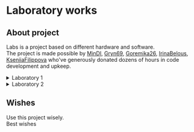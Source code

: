 # Laboratory works

## About project

Labs is a project based on different hardware and software.  
The project is made possible by [MinDl](https://github.com/MinDl1), [Gryn69](https://github.com/Gryn69), [Goremika26](https://github.com/Goremika26), [IrinaBelous](https://github.com/IrinaBelous), [KseniiaFilippova](https://github.com/KseniiaFilippova) who've generously donated dozens of hours in code development and upkeep.

<details>
<summary>Laboratory 1</summary>

## Collaborators

- [Gryn69](https://github.com/Gryn69)
- [Goremika26](https://github.com/Goremika26)

## Documentation

- Our [lab1 docs](/lab_1/docs/)

<details>
<summary>Laboratory 1.1</summary>

# Lab_1.1

Lab_1.1 is a project based on Arduino that allows you to control the brightness of a three-color LED from the keyboard.

Lab_1.1 source code is made available on [Arduino Uno](https://docs.arduino.cc/hardware/uno-rev3).

## Documentation

### Narrative documentation:

- Our [lab_1.1 docs](/lab_1/lab_1.1/docs/)

### Hardware and Software:

#### Hardware:

##### Minimum kit(to complete task_0 - task_2 one by one): 

- Computer - 1
- Arduino UNO - 1
- Wire for connecting an Arduino UNO to a computer - 1
- Small breadboard - 1
- RGB LED - 1
- Wires Male-Male - 4
- 220 Ohm resistor- 1

![lab_1.1 Minimum kit for Project](/lab_1/lab_1.1/images/Minimum_kit.png)

##### Maximum kit(to complete all tasks one by one):

- Computer - 1
- Arduino UNO - 1
- Wire for connecting an Arduino UNO to a computer - 1
- Small breadboard - 1
- RGB LED - 3
- Wires Male-Male - 19
- 220 Ohm resistor - 3
- Slider switches - 6

![lab_1.1 Maximum kit for Project](/lab_1/lab_1.1/images/Maximum_kit.png)

##### Base scheme for Project

![lab_1.1 task_1_image](/lab_1/lab_1.1/images/task_1/task_1.png)

![lab_1.1 task_0_Circuit](/lab_1/lab_1.1/images/task_1/task_1_Circuit.png)

##### DFD

![lab_1.1 DFD](/lab_1/lab_1.1/images/Lab_1_cheme.png)

##### Other images

Other images with connection in [/lab_1/lab_1.1/images](/lab_1/lab_1.1/images)

#### Software:

- [Arduino IDE](https://www.arduino.cc/en/software)

Our code has clear comments, but for you we will write the main points here.  
This is a base code for our Project.

```cpp
//For Arduino Uno
//Determining which pins the RGB LED is connected to
#define R_PIN 6
#define G_PIN 3
#define B_PIN 5

//setup code
void setup() {
  //assign the pins a mode of operation(output or input)
  pinMode(R_PIN, OUTPUT); 
  pinMode(G_PIN, OUTPUT);
  pinMode(B_PIN, OUTPUT);
}

//loop that will nonestop work on Arduino UNO
void loop() {
  //on RGB LED(Red) for second and off
  on_off_diod(R_PIN);
  //on RGB LED(Green) for second and off
  on_off_diod(G_PIN);
  //on RGB LED(Blue) for second and off
  on_off_diod(B_PIN);
}

//function for on and off RGB LED with one second delay (Function for turning on and off with one second delay the electric current on the pin)
void on_off_diod(int pin){
  //on RGB LED on pin (Start electric current transmission on the pin)
  digitalWrite(pin, 1);
  //second delay
  delay(1000);
  //off RGB LED on pin (Stop electric current transmission on the pin)
  digitalWrite(pin, 0);
}
```
Other code in folder in [/lab_1/lab_1.1/code](/lab_1/lab_1.1/code)

#### Tinkercad

<details>
<summary>Click to see task_0</summary>

[lab_1.1 Task_0 in Tinkercad](https://www.tinkercad.com/things/hUXn1sMvgoT?sharecode=V5-eb4NnIwa8_icPDEYQduF4htVFSvu5pyuB1vv3SXI)  
This circuit and code allows you to control the brightness of a RGB LED from the keyboard to make one of 16.7 million. 
For work you need to write r(number)g(number)b(number). __For example:__
- Red - r9g0b0
- Green - r0g9b0
- Blue - r0g0b9

</details>

<details>
<summary>Click to see task_1</summary>

[lab_1.1 Task_1 in Tinkercad](https://www.tinkercad.com/things/dO035Wefz5l?sharecode=3Hm3jjuLs1g7HK-fbBIjScHFplTGOnRNh4iorSZp8e8)  
This circuit and code allows you to on and off the brightness of a RGB LED.  
It works like this, one second is red, one second is green, one second is blue.  
You can't on or off, it just work after upload on [Arduino Uno](https://docs.arduino.cc/hardware/uno-rev3).

</details>

<details>
<summary>Click to see task_2_V1</summary>

[lab_1.1 Task_2_V1 in Tinkercad](https://www.tinkercad.com/things/6JCQkYWYs3B?sharecode=U9FOTmA9Ncuwa_fjG77oxHb8qkzK34U_dj44oW_pIuc)  
This circuit and code allows you to on and off the brightness of a RGB LED.
It has one mode. You can on and off RGB LED if you write 'g'

</details>

<details>
<summary>Click to see task_2_V2</summary>

[lab_1.1 Task_2_V2 in Tinkercad](https://www.tinkercad.com/things/8wfPLGTnTLq?sharecode=STpkbYADtMDm-hr6B4mwUL6ALgLF5M9m0D9LhN1DJ6o)  
This circuit and code allows you to on and off the brightness of a RGB LED.
It has two modes:  
- First mode work like, you need to write r(number)g(number)b(number). Like in [task_0](#tinkercad). To on off this mode you need to write 'q'.
- Second mode work like, one second is red, one second is green, one second is blue. Like in [task_1](#tinkercad). To on off this mode you need to write 'w'.

</details>

<details>
<summary>Click to see task_3-4</summary>

[lab_1.1 Task_3-4 in Tinkercad](https://www.tinkercad.com/things/62KvX8lanUf?sharecode=Ap17QtAgDOo48hsks5oYpykxV940c-53qGE7I705esw)  
This circuit and code allows you to on and off the brightness of a Three RGB LEDs.
It has two modes:  
- First mode work like, you need to write r(number)g(number)b(number). Like in [task_0](#tinkercad). To on off this mode you need to write 'q'.
- Second mode work like, one second is red, one second is green, one second is blue. Like in [task_1](#tinkercad). To on off this mode you need to write 'w'.  
The code is the same as the code in task_2_V2

</details>

<details>
<summary>Click to see task_5_V1</summary>

[lab_1.1 Task_5_V1 in Tinkercad](https://www.tinkercad.com/things/53uGiR72OBC?sharecode=NPoRelFheTzRlagaMws3vqDz3LDr-U90Xm8LTyd8h8A)  
This circuit and code allows you to on and off the brightness of a Three RGB LEDs.
It has three modes:  
- First mode work like, you need to write r(number)g(number)b(number). Like in [task_0](#tinkercad). To on off this mode you need to write 'q'.
- Second mode work like, one second is red, one second is green, one second is blue. Like in [task_1](#tinkercad). To on off this mode you need to write 'w'.
- Third mode work like, first RGB LED red, second RGB LED green, thrid RGB LED blue. To on off this mode you need to write 'e' and switch all slider switches.  
The code is the same as the code in task_3-4

</details>

<details>
<summary>Click to see task_5_V2</summary>

[lab_1.1 Task_5_V2 in Tinkercad](https://www.tinkercad.com/things/dGwQRqxL8Af?sharecode=uzq7HeGMdqiiHOq7ge5AVx8bif7cwTnom_EspXsSfKo)  
This circuit and code allows you to on and off the brightness of a Three RGB LEDs.
It has two modes:  
- First mode work like, one second is red, one second is green, one second is blue. Like in [task_1](#tinkercad). To on off this mode you need to write 'w'.
- Second mode work like, first RGB LED red, second RGB LED green, thrid RGB LED blue. To on off this mode you need to write 'e'.

</details>

### Language & Applications documentation:

- [Arduino](https://docs.arduino.cc/)
- [C++](https://devdocs.io/cpp/)
- [Tinkercad](https://www.tinkercad.com/learn)

## Building

For build code and upload on Arduino, you need to download [Arduino IDE](https://www.arduino.cc/en/software).  
This code work only for [Arduino Uno](https://docs.arduino.cc/hardware/uno-rev3).

---

</details>

<details>
<summary>Laboratory 1.2</summary>

# Lab_1.2

Monkey ping pong  
Lab_1.2 is a project based on Arduino that allows you to play ping-pong with flexible sensor.

Lab_1.2 source code is made available on [Arduino Uno](https://docs.arduino.cc/hardware/uno-rev3).

## Documentation

### Narrative documentation:

- Our [lab_1.2 docs](/lab_1/lab_1.2/docs/)

### Hardware and Software:

#### Hardware:

##### Minimum kit(to complete task_0): 

- Computer - 1
- Arduino UNO - 1
- Wire for connecting an Arduino UNO to a computer - 1
- Small breadboard - 1
- Buttons - 2
- Set of wires
- 4 kΩ Resistor - 4
- Flexible sensor - 2

![Minimum kit for Project](/lab_1/lab_1.2/images/Minimum_kit.png)

##### Maximum kit(to complete all tasks one by one):

- Computer - 1
- Arduino UNO - 1
- Wire for connecting an Arduino UNO to a computer - 1
- Small breadboard - 1
- Buttons - 2
- Set of wires
- 4 kΩ Resistor - 6
- Flexible sensor - 4

![Maximum kit for Project](/lab_1/lab_1.2/images/Maximum_kit.png)

##### Base scheme for Project

![Task_0_image](/lab_1/lab_1.2/images/Task_0/Task_0.png)

![Task_0_Circuit](/lab_1/lab_1.2/images/Task_0/Task_0_Circuit.png)

##### DFD

![lab_1.2 DFD](/lab_1/lab_1.2/images/Lab_2_cheme.png)

##### Other images

Other images with connection in [/lab_1/lab_1.2/images](/lab_1/lab_1.2/images)

#### Software:

- [Arduino IDE](https://www.arduino.cc/en/software)
- [Processing](https://processing.org/)

Our code has clear comments, but for you we will write the main points here.  
This is a base code for our Project.

Arduino code

```cpp
/*
Сuитыватель показаний датчиков Контекст: Arduino

Сuитывает показания с двух аналоговых входов и двух цифровых входов и выводит их знаuения.

Подклюuения:
Аналоговые датuики — к контактам аналогового ввода A0 и A1 Кнопки — к контактам цифрового ввода 4 и 5
*/


const int leftSensor = A0; // аналоговый ввод для левой руки 
const int rightSensor = A1; // аналоговый ввод для правой руки 
const int resetButton = 4; // цифровой ввод для кнопки сброса 
const int serveButton = 5; // цифровой ввод для кнопки подаuи

int leftReading = 0;	// показания датuика левой руки 
int rightReading = 0;	// показания датuика правой руки 
int resetReading = 0;	// данные кнопки сброса
int serveReading = 0;	// данные кнопки подаuи

void setup() {
// настраиваем последовательное соединение: 
  Serial.begin(9600);
// configure the digital inputs: 
  pinMode(resetButton, INPUT); 
  pinMode(serveButton, INPUT);
}

void loop() {
// сuитываем показания аналоговых датuиков: 
  leftReading = analogRead(leftSensor); 
  rightReading = analogRead(rightSensor);

// сuитываем показания цифровых датuиков: 
  resetReading = digitalRead(resetButton); 
  serveReading = digitalRead(serveButton);

// Выводим результаты на экран: 
  Serial.print(leftReading); 
  Serial.print(','); 
  Serial.print(rightReading); 
  Serial.print(','); 
  Serial.print(resetReading); 
  Serial.print(',');
/* выводим на экран последнее показание датuика
с помощью функции printlin(), uтобы каждый набор из uетырех показаний был на отдельной строке:
*/
Serial.println(serveReading);
}
```
Processing code

```java
import processing.serial.*;

Serial myPort;
String resultString; // Строuная переменная для результатов

void setup() {
  size(480, 130); // устанавливаем размер окна апплета 
  printArray(Serial.list()); // Выводим на экран все
  // доступные последовательные порты
  
  // Hа моем компьютере порт микроконтроллера обыuно
  // первый порт в списке,
  // поэтому я открываю Serial.list()[0].
  // Измените 0 на номер последовательного порта,
  // к которому подклюuен ваш микроконтроллер: 
  String portName = Serial.list()[1];
  // открываем последовательный порт:
  myPort = new Serial(this, portName, 9600);
  
  // сuитываем байты в буфер, пока не дойдем до символа
  // перевода строки (ASCII 10): 
  myPort.bufferUntil('\n');
}

void draw() {
  // задаем цвет фона и заливки для окна апплета: 
  background(#044f6f);
  fill(#ffffff);
  // выводим строку в окне:
  if (resultString != null) { 
    text(resultString, 10, height/2);
  }
}

/* Метод serialEvent() исполняется автоматиuески в программе каждый раз, когда в буфер записывается
байт со знаuением, определенным в методе bufferUntil() в процедуре setup():
*/

void serialEvent(Serial myPort) {
  // Сuитываем данные из последовательного буфера: 
  String inputString = myPort.readStringUntil('\n');
  
  // Отбрасываем символы возврата каретки
  // и перевода строки из строки ввода: 
  inputString = trim(inputString);
  // Оuищаем переменную resultString: 
  resultString = "";
  
  // Разделяем входную строку по запятым и преобразовываем
  // полуuенные фрагменты в целые uисла:
  int sensors[] = int(inputString.split(", "));
  
  // Добавляем знаuения к строке результата:
  for (int sensorNum = 0; sensorNum < sensors.length; sensorNum++) {
    resultString += "Sensor " + sensorNum + ": ";
    resultString += sensors[sensorNum] + '\t';
  }
  // Выводим результат на экран: 
  println(resultString);
}
```

Other code in folders in [/lab_1/lab1.2/code](/lab_1/lab_1.2/code)

#### Tinkercad

<details>
<summary>Click to see Task_0</summary>

[lab_1.2 Task_0 in Tinkercad](https://www.tinkercad.com/things/9XXuvXolDj3?sharecode=ggglE6MH0tPTb_5_Z6lmFAVOzXe-qpBiG2zrRJ5MMPM)  
This circuit and code allows you to control 2 ping-pong paddles with flexible sensor and show you the game. 

</details>

<details>
<summary>Click to see Task_0_Arduino_ultrasonic_sensor</summary>

[lab_1.2 Task_0_Arduino_ultrasonic_sensor in Tinkercad](https://www.tinkercad.com/things/7Oxql65PcST?sharecode=waaRPWMERvyUNfi1oD_xEmB36GVAiRF01Zue4sO-fDY)  
This circuit and code allows you to control 2 ping-pong paddles with ultrasonic sensor and show you the game. 

</details>

<details>
<summary>Click to see Task_1-3</summary>

[lab_1.2 Task_1-3 in Tinkercad](https://www.tinkercad.com/things/e2kYLFEPLQk?sharecode=waSgHX7pjD2xIQmv0CseYd5RBD_IypeuP4LmsLCPHZI)  
This circuit and code allows you to control 4 ping-pong paddles with flexible sensor and show you the game. 

</details>

<details>
<summary>Click to see Task_1-3_Arduino_ultrasonic_sensor</summary>

[lab_1.2 Task_1-3_Arduino_ultrasonic_sensor in Tinkercad](https://www.tinkercad.com/things/h1qa7SH4AzB?sharecode=0vdZN52ufLO0fdSQTVMLpmT19Iv72kAeBdPmgsLWeyQ)  
This circuit and code allows you to control 4 ping-pong paddles with ultrasonic sensor and show you the game. 

</details>

<details>
<summary>Click to see Task_4</summary>

- Not done

</details>

### Language & Applications documentation:

- [Arduino](https://docs.arduino.cc/)
- [C++](https://devdocs.io/cpp/)
- [Tinkercad](https://www.tinkercad.com/learn)
- [Processing](https://processing.org/)

## Building

For build code and upload on Arduino, you need to download [Arduino IDE](https://www.arduino.cc/en/software) and [Processing](https://processing.org/) to see the game and play.  
This code work only for [Arduino Uno](https://docs.arduino.cc/hardware/uno-rev3).

---

</details>

<details>
<summary>Laboratory 1.3</summary>

# Lab_1.3

Lab_1.3 Это проект основанный на Arduino который позволяет обнаружить нарушение климатических условий. 

Lab_1.3 source code is made available on [Arduino Uno](https://docs.arduino.cc/hardware/uno-rev3).

## Documentation

### Narrative documentation:

- Our [lab_1.3 docs](/lab_1/lab_1.3/docs/)

### Hardware and Software:

#### Hardware:

##### Maximum kit(to complete all tasks one by one):

- Computer - 1
- Arduino UNO - 1
- Wire for connecting an Arduino UNO to a computer - 1
- Small breadboard - 1
- DHT11 - 1
- LCD 16X2 I2C - 1
- MQ-3- 1
- Flame sensor - 1
- 220 Ω resistor - 2
- LED - 1
- RGB LED - 1
- Buzzer - 1
- Water pump - 1
- Relay - 1
- 9V battery - 1
- Ground humidity sensor - 1
- Wires kit

##### Last scheme for Project

![lab_1.3 Task_1_image](/lab_1/lab_1.3/images/Task_1-6/Task_1-6.jpg)

##### DFD

![lab_1.3 DFD](/lab_1/lab_1.3/images/Lab_3_cheme.png)

##### Other images

Other images with connection in [/lab_1/lab_1.3/images](/lab_1/lab_1.3/images)

#### Software:

- [Arduino IDE](https://www.arduino.cc/en/software)

Our code has clear comments, but for you we will write the main points here.  
This is a base code for Task_0.3 for our Project.

```cpp
// Подключение пинов
#define SENSOR_FLAME_PIN 4
// Переменная для определения огня
int flame;
// Настройка Arduino 
void setup()
{
  // Определения режимов для пинов
  pinMode(SENSOR_FLAME_PIN, INPUT);
  // Частота для работы Arduino с компьютером по USB порту
  Serial.begin(9600);
}
// Цикл который будет бесконечно работать на Arduino 
void loop() {
  // Считывание данных с сенсора
  flame = digitalRead(SENSOR_FLAME_PIN);
  // Если огогнь есть
  if (flame == 1){
    // Выводить сообщение  "Обнаружено пламя" на компьютер
    Serial.println("Обнаружено пламя");
    // Задержка 150 мс
    delay(150);
  } 
  // Если пламени нет
  else{
    // Выводить сообщение  "Пламя не обнаружено" на компьютер
    Serial.println("Пламя не обнаружено");
  }
 // delay(500);
}
```
Other code in folders in [/lab_1/lab_1.3/code/](/lab_1/lab_1.3/code/)

#### Electrical circuit

<details>
<summary>Click to see Task_0.1</summary>

![lab_1.3 Task_0.1](/lab_1/lab_1.3/images/Task_0.1/Task_0.1.png)

Принцип работы этой схемы заключается в том, что датчик DHT11 измеряет температуру и влажность окружающй сренды, считывает эти данные,  через Arduino передаёт на дисплей LCD 16X2 I2C, который выводит эти данные. 

</details>

<details>
<summary>Click to see Task_0.2</summary>

![lab_1.3 Task_0.2](/lab_1/lab_1.3/images/Task_0.2/Task_0.2.png)

Принцип работы этой схемы заключается в том, что датчик MQ-3 измеряет количество углексилого газа в воздухе и через Arduino посылает показатели на компьютер.

</details>

<details>
<summary>Click to see Task_0.3</summary>

![lab_1.3 Task_0.3](/lab_1/lab_1.3/images/Task_0.3/Task_0.3.png)

Принцип работы этой схемы заключается в том, что датчик Flame Sensor при обнаружении пламени посылает сигнал на Arduino, запускает звуковой и световой сигнал и посылает показатели на компьютер.

</details>

<details>
<summary>Click to see Task_0.4</summary>

![lab_1.3 Task_0.4](/lab_1/lab_1.3/images/Task_0.4/Task_0.4.png)

Принцип работы этой схемы заключается в том, что датчик влажности почвы измеряет уровень влажности окружающей среды, если уровень влажности ниже заданных показателей, посылает сигнал на Arduino, который включает водяной насос для увлажнения и выводит сообщение на компьютер "Pump ON" и "Pump OFF".

</details>

<details>
<summary>Click to see Task_1-6</summary>

![lab_1.3 Task_1-6](/lab_1/lab_1.3/images/Task_1-6/Task_1-6.jpg)

![lab_1.3 Task_1-6](/lab_1/lab_1.3/images/Task_1-6/Circuit_Task_1-6.png)

Объединяем схемы с Task_0.1 по Task_0.4 в одну с помощью беспаечной платы.  
Добавляем звуковое и световое оповещения индивидульное для каждого датчика.  
Вся информация теперь выводится на дисплей LCD 16X2 I2C.  
Теперь водяной насос включается не только от датчика влажности почвы, но и от датчика влажности воздуха.

</details>

### Language & Applications documentation:

- [Arduino](https://docs.arduino.cc/)
- [C++](https://devdocs.io/cpp/)

## Building

For build code and upload on Arduino, you need to download [Arduino IDE](https://www.arduino.cc/en/software).  
This code work only for [Arduino Uno](https://docs.arduino.cc/hardware/uno-rev3).

---

</details>

</details>

<details>
<summary>Laboratory 2</summary>

## Collaborators

- [IrinaBelous](https://github.com/IrinaBelous)
- [KseniiaFilippova](https://github.com/KseniiaFilippova)

## Documentation

- Our [lab2 docs](/lab_2/docs/)

<details>
<summary>Laboratory 2.1</summary>

# Lab_2.1

Lab_2.1 - это проект на базе Arduino, который позволяет протестировать возможность использования Arduino в качестве сервера, а именно создать собственную точку доступа, подключив Arduino UNO R3 к ESP32. Кроме того, разрабатывается многостраничный веб-сайт с автоматическим обновлением данных системы климат-контроля.

Lab_2.1 Проект можно выполнить на [Arduino Uno R3](https://docs.arduino.cc/hardware/uno-rev3 ) и [NodeMCU 32S](https://nodemcu.readthedocs.io/en/dev-esp32/).

## Documentation

### Narrative documentation:

- Our [lab_2.1 docs](/lab_2/lab_2.1/docs/)

### Hardware and Software:

#### Hardware:

##### Maximum kit(to complete all tasks one by one):

- Микроконтроллер Arduino Uno R3 – 1 шт.
- Микроконтроллер ESP32S NodeMCU – 1 шт.
- Компьютер - 1 шт.
- Беспаечная макетная плата – 1 шт.
- Датчик температуры и влажности DHT11 – 1шт.
- Датчик влажности почвы YL38 – 1шт.
- Датчик огня YG1006 – 1 шт.
- Датчик газа MQ 135 – 1 шт.
- Дисплей LCD1602 – 1 шт.
- Buzzer module Low Level Trigger – 1 шт.
- Реле 1-5 В – 1 шт.
- Водяной насос – 1 шт.
- Резистор 10 Ом – 2 шт.
- Светодиод LED красный – 1 шт.
- Светодиод LED зеленый – 1 шт.
- Источник питания 9 В – 1 шт.
- Набор проводов - 1 шт.

##### Base scheme for Project

![lab_2.1 task_1-6_image](/lab_2/lab_2.1/images/lab_2.1.png)

![lab_2.1 task_1-6_Circuit](/lab_2/lab_2.1/images/Circuit_Task_1-6.png)

##### DFD

![lab_2.1 DFD](/lab_2/lab_2.1/images/DFD.png)

##### Other images

Other images with connection in [/lab_2/lab_2.1/images](/lab_2/lab_2.1/images)

##### Visio

Visio in folder in [/lab_2/lab2.1/visio](/lab_2/lab_2.1/visio)

#### Software:

Our code has clear comments.

Code in folder in [/lab_2/lab_2.1/code](/lab_2/lab_2.1/code)

### Language & Applications documentation:

- [Arduino](https://docs.arduino.cc/)
- [Arduino IDE](https://www.arduino.cc/en/software)
- [Arduino programming language](https://www.arduino.cc/reference/en/)
- [HTML5](https://ru.wikipedia.org/wiki/HTML5)
- [JavaScript](https://ru.wikipedia.org/wiki/JavaScript)
- [CSS](https://ru.wikipedia.org/wiki/CSS)

### Libraries

- Wire.h - для работыс  i2c
- DHT.h - для работы с датчиком DHT11
- MQ135.h - для работы с датчиком MQ135
- WiFi.h - для подключению к WiFi
- WebServer - для создания сервера из esp32
- LiquidCrystal_I2C.h - для работы с LCD i2c дисплея

## Building

For build code and upload on Arduino NodeMCU 32S, you need to download [Arduino IDE](https://www.arduino.cc/en/software).  
This code work only for [Arduino Uno](https://docs.arduino.cc/hardware/uno-rev3) and [NodeMCU 32S](https://nodemcu.readthedocs.io/en/dev-esp32/).

---

</details>

<details>
<summary>Laboratory 2.2</summary>

# Lab_2.2

Lab_2.2 - Второй этап носит за собой функцию определения возможностей взаимодействия пользователя с приложением посредством работы с RFID модулем. Также анализируется допустимость переноса данных в клиент сервер и создания многостраничного сайта с различными пользователями с возможностью отправки уведомлений на почту.

Lab_2.2 Проект можно выполнить на [NodeMCU 32S](https://nodemcu.readthedocs.io/en/dev-esp32/).

## Documentation

### Narrative documentation:

- Our [lab_2.2 docs](/lab_2/lab_2.2/docs/)

### Hardware and Software:

#### Hardware:

##### Maximum kit(to complete all tasks one by one):

- Микроконтроллер ESP32S NodeMCU - 1 шт.
- Компьютер - 1 шт.
- Buzzer madule Louleveltrigger - 1 шт.
- Беспаечная макетная плата - 1 шт.
- Дисплей LCD1602 - 1 шт.
- Резистор 10 Ом - 2 шт.
- Светодиод LED красный - 1 шт.
- Светодиод LED зеленый - 1 шт.
- RFID-модуль RC522 - 1 шт.

##### Base scheme for Project

![Task_1-6_image](/lab_2/lab_2.2/images/lab_2.2.png)

![Task_1-6_Circuit](/lab_2/lab_2.2/images/Circuit_Task_1-6.png)

##### DFD

![lab_2.2 DFD](/lab_2/lab_2.2/images/DFD.png)

##### Other images

Other images with connection in [/lab_2/lab_2.2/images](/lab_2/lab_2.2/images)

##### Visio

Visio in folder in [/lab_2/lab2.2/visio](/lab_2/lab_2.2/visio)

#### Software:

Our code has clear comments.

Code in folder in [/lab_2/lab2.2/code](/lab_2/lab_2.2/code)

### Language & Applications documentation:

- [Arduino](https://docs.arduino.cc/)
- [Arduino IDE](https://www.arduino.cc/en/software)
- [Arduino programming language](https://www.arduino.cc/reference/en/)
- [HTML5](https://ru.wikipedia.org/wiki/HTML5)
- [JavaScript](https://ru.wikipedia.org/wiki/JavaScript)
- [CSS](https://ru.wikipedia.org/wiki/CSS)

### Libraries

- Wire.h - для работыс  i2c
- ESP32_MailClient.h - для отправки email
- WiFi.h - для подключению к WiFi
- WebServer - для создания сервера из esp32
- LiquidCrystal_I2C.h - для работы с LCD i2c дисплея
- MFRC522.h - для работы с RFID
- SPI.h - для устройств поддерживающих spi протокол

## Building

For build code and upload on Arduino NodeMCU 32S, you need to download [Arduino IDE](https://www.arduino.cc/en/software).  
This code work only for [NodeMCU 32S](https://nodemcu.readthedocs.io/en/dev-esp32/).

---

</details>

<details>
<summary>Laboratory 2.3</summary>

# Lab_2.3

Lab_2.3 - На третьем этапе производится анализ результатов, полученных на первых двух этапах и последующее создание телеграм бота с интерфейсом напоминаний.

Lab_2.3 Проект можно выполнить на [NodeMCU 32S](https://nodemcu.readthedocs.io/en/dev-esp32/).

## Documentation

### Narrative documentation:

- Our [lab_2.3 docs](/lab_3/lab_2.3/docs/)

### Hardware and Software:

#### Hardware:

##### Maximum kit(to complete all tasks one by one):

- Беспаечная макетная плата - 1 шт.
- Компьютер - 1 шт.
- Дисплей LCD1602 - 1 шт.
- Плата ESP32S NodeMCU - 1 шт.
- Датчик звука ky – 038 - 1 шт.
- Датчик света ky – 018 - 1 шт.

##### Last scheme for Project

![lab_2.3 Task_1-6_image](/lab_2/lab_2.3/images/lab_2.3.jpg)

![Task_1-6_Circuit](/lab_2/lab_2.3/images/Circuit_Task_1-6.png)

##### DFD

![lab_2.3 DFD](/lab_2/lab_2.3/images/DFD.png)

##### Other images

Other images with connection in [/lab_1/lab_2.3/images](/lab_1/lab_2.3/images)

##### Visio

Visio in folder in [/lab_2/lab2.3/visio](/lab_2/lab_2.3/visio)

#### Software:

Our code has clear comments.

Code in folder in [/lab_1/lab_2.3/code/](/lab_1/lab_2.3/code/)

### Language & Applications documentation:

- [Arduino](https://docs.arduino.cc/)
- [Arduino IDE](https://www.arduino.cc/en/software)
- [Arduino programming language](https://www.arduino.cc/reference/en/)

### Libraries

- WiFi.h - для подключению к WiFi
- FastBot.h - esp32 как сервер для телеграмм бота

## Building

For build code and upload on Arduino NodeMCU 32S, you need to download [Arduino IDE](https://www.arduino.cc/en/software).  
This code work only for [NodeMCU 32S](https://nodemcu.readthedocs.io/en/dev-esp32/).

---

</details>

</details>

## Wishes

Use this project wisely.  
Best wishes
